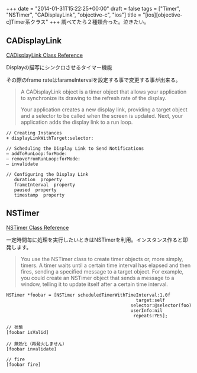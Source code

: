 +++
date = "2014-01-31T15:22:25+00:00"
draft = false
tags = ["Timer", "NSTimer", "CADisplayLink", "objective-c", "ios"]
title = "[ios][objective-c]Timer系クラス"
+++
調べてたら２種類合った。泣きたい。

## CADisplayLink

[CADisplayLink Class Reference](https://developer.apple.com/library/ios/documentation/QuartzCore/Reference/CADisplayLink_ClassRef/Reference/Reference.html)

Displayの描写にシンクロさせるタイマー機能

その際のframe rateはfarameIntervalを設定する事で変更する事が出来る。


> A CADisplayLink object is a timer object that allows your application to synchronize its drawing to the refresh rate of the display.
> 
> Your application creates a new display link, providing a target object and a selector to be called when the screen is updated. Next, your application adds the display link to a run loop.
	
	// Creating Instances
	+ displayLinkWithTarget:selector:
	
	// Scheduling the Display Link to Send Notifications
	– addToRunLoop:forMode:
	– removeFromRunLoop:forMode:
	– invalidate
	
	// Configuring the Display Link
	   duration  property
	   frameInterval  property
	   paused  property
	   timestamp  property
  

## NSTimer

[NSTimer Class Reference](https://developer.apple.com/library/ios/documentation/cocoa/reference/foundation/Classes/NSTimer_Class/Reference/NSTimer.html#//apple_ref/occ/clm/NSTimer/scheduledTimerWithTimeInterval:target:selector:userInfo:repeats:)

一定時間毎に処理を実行したいときはNSTimerを利用。インスタンス作ると即発します。

> You use the NSTimer class to create timer objects or, more simply, timers. A timer waits until a certain time interval has elapsed and then fires, sending a specified message to a target object. For example, you could create an NSTimer object that sends a message to a window, telling it to update itself after a certain time interval.

    NSTimer *foobar = [NSTimer scheduledTimerWithTimeInterval:1.0f
                                                     target:self
                                                   selector:@selector(foo)
                                                   userInfo:nil
                                                    repeats:YES];
	
	// 状態
	[foobar isValid]
	
	// 無効化（再発火しません）
	[foobar invalidate]
	
	// fire
	[foobar fire]


